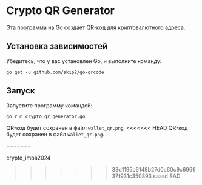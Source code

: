 
# Crypto QR Generator

Эта программа на Go создает QR-код для криптовалютного адреса.

## Установка зависимостей
Убедитесь, что у вас установлен Go, и выполните команду:

```
go get -u github.com/skip2/go-qrcode
```

## Запуск
Запустите программу командой:

```
go run crypto_qr_generator.go
```

QR-код будет сохранен в файл `wallet_qr.png`.
<<<<<<< HEAD
QR-код будет сохранен в файл `wallet_qr.png`.

=======

crypto_imba2024
>>>>>>> 33d1195c6148b27d0c60c9c696937f931c350893
saasd
SAD